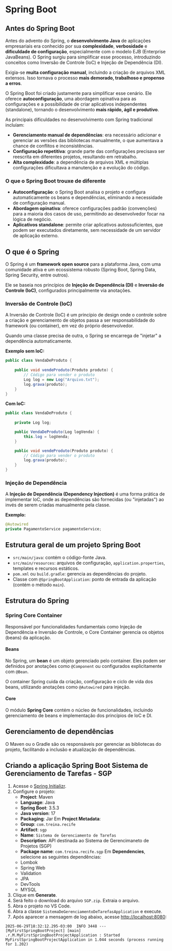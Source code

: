 
# Spring Boot

## Antes do Spring Boot

Antes do advento do Spring, o **desenvolvimento Java** de aplicações empresariais era conhecido por sua **complexidade**, **verbosidade** e **dificuldade de configuração**, especialmente com o modelo EJB (Enterprise JavaBeans). O Spring surgiu para simplificar esse processo, introduzindo conceitos como Inversão de Controle (IoC) e Injeção de Dependência (DI). 

Exigia-se **muita configuração manual**, incluindo a criação de arquivos XML extensos. Isso tornava o processo **mais demorado, trabalhoso e propenso a erros**.  

O Spring Boot foi criado justamente para simplificar esse cenário. Ele oferece **autoconfiguração**, uma abordagem opinativa para as configurações e a possibilidade de criar aplicativos independentes (standalone), tornando o desenvolvimento **mais rápido, ágil e produtivo**.

As principais dificuldades no desenvolvimento com Spring tradicional incluíam:

- **Gerenciamento manual de dependências**: era necessário adicionar e gerenciar as versões das bibliotecas manualmente, o que aumentava a chance de conflitos e inconsistências.
- **Configuração repetitiva**: grande parte das configurações precisava ser reescrita em diferentes projetos, resultando em retrabalho.
- **Alta complexidade**: a dependência de arquivos XML e múltiplas configurações dificultava a manutenção e a evolução do código.

### O que o Spring Boot trouxe de diferente

- **Autoconfiguração**: o Spring Boot analisa o projeto e configura automaticamente os beans e dependências, eliminando a necessidade de configuração manual.
- **Abordagem opinativa**: oferece configurações padrão (convenções) para a maioria dos casos de uso, permitindo ao desenvolvedor focar na lógica de negócio.
- **Aplicativos standalone**: permite criar aplicativos autossuficientes, que podem ser executados diretamente, sem necessidade de um servidor de aplicação externo.

## O que é o Spring

O Spring é um **framework open source** para a plataforma Java, com uma comunidade ativa e um ecossistema robusto (Spring Boot, Spring Data, Spring Security, entre outros).  

Ele se baseia nos princípios de **Injeção de Dependência (DI)** e **Inversão de Controle (IoC)**, configurados principalmente via anotações.

### Inversão de Controle (IoC)

A Inversão de Controle (IoC) é um princípio de design onde o controle sobre a criação e gerenciamento de objetos passa a ser responsabilidade do framework (ou container), em vez do próprio desenvolvedor.  

Quando uma classe precisa de outra, o Spring se encarrega de "injetar" a dependência automaticamente.

**Exemplo sem IoC:**

```java
public class VendaDeProduto {
	
    public void vendeProduto(Produto produto) {
        // Código para vender o produto
        Log log = new Log("Arquivo.txt");
        log.grava(produto);
    }
}
```

**Com IoC:**

```java
public class VendaDeProduto {
    
    private Log log;

    public VendaDeProduto(Log logVenda) {
        this.log = logVenda;
    }

    public void vendeProduto(Produto produto) {
        // Código para vender o produto
        log.grava(produto);
    }
}
```

### Injeção de Dependência

A **Injeção de Dependência (Dependency Injection)** é uma forma prática de implementar IoC, onde as dependências são fornecidas (ou "injetadas") ao invés de serem criadas manualmente pela classe.

**Exemplo:**

```java
@Autowired
private PagamentoService pagamentoService;
```

## Estrutura geral de um projeto Spring Boot

- `src/main/java`: contém o código-fonte Java.
- `src/main/resources`: arquivos de configuração, `application.properties`, templates e recursos estáticos.
- `pom.xml` ou `build.gradle`: gerencia as dependências do projeto.
- Classe com `@SpringBootApplication`: ponto de entrada da aplicação (contém o método `main`).

## Estrutura do Spring

### Spring Core Container

Responsável por funcionalidades fundamentais como Injeção de Dependência e Inversão de Controle, o Core Container gerencia os objetos (beans) da aplicação.

#### Beans

No Spring, um **bean** é um objeto gerenciado pelo container. Eles podem ser definidos por anotações como `@Component` ou configurados explicitamente com `@Bean`.

O container Spring cuida da criação, configuração e ciclo de vida dos beans, utilizando anotações como `@Autowired` para injeção.

#### Core

O módulo **Spring Core** contém o núcleo de funcionalidades, incluindo gerenciamento de beans e implementação dos princípios de IoC e DI.

## Gerenciamento de dependências

O Maven ou o Gradle são os responsáveis por gerenciar as bibliotecas do projeto, facilitando a inclusão e atualização de dependências.

## Criando a aplicação Spring Boot Sistema de Gerenciamento de Tarefas - SGP

1. Acesse o [Spring Initializr](https://start.spring.io/).
2. Configure o projeto:
   - **Project**: Maven
   - **Language**: Java
   - **Spring Boot**: 3.5.3
   - **Java version**: 17
   - **Packaging**: Jar
    Em **Project Metadata**:
   - **Group**: `com.treina.recife`
   - **Artifact**: `sgp`
   - **Name**: `Sistema de Gerenciamento de Tarefas`
   - **Description**: API destinada ao Sistema de Gerencimaneto de Projetos (SGP)
   - **Package name**: `com.treina.recife.sgp`
   Em **Dependencies**, selecione as seguintes dependências:
   - Lombok
   - Spring Web
   - Validation
   - JPA
    - DevTools
    - MYSQL
4. Clique em **Generate**.
5. Será feito o download do arquivo `SGP.zip`. Extraia o arquivo.
7. Abra o projeto no VS Code.
8. Abra a classe `SistemaDeGerenciamentoDeTarefasApplication` e execute.
9. Após aparecer a mensagem de log abaixo, acesse [http://localhost:8080](http://localhost:8080):

```log
2025-06-29T18:32:12.295-03:00  INFO 3448 --- [MyFirstSpringBootProject] [main] .r.M.MyFirstSpringBootProjectApplication : Started MyFirstSpringBootProjectApplication in 1.044 seconds (process running for 1.202)
```